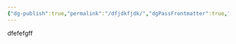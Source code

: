 ```yaml
---
{"dg-publish":true,"permalink":"/dfjdkfjdk/","dgPassFrontmatter":true,"created":"2025-07-01T14:27:06.089+08:00","updated":"2025-07-01T14:29:11.001+08:00"}
---
```




dfefefgff
